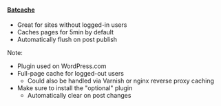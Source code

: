 #### [Batcache](https://wordpress.org/plugins/batcache/)

* <!-- .element: class="fragment" --> Great for sites without logged-in users
* <!-- .element: class="fragment" --> Caches pages for 5min by default
* <!-- .element: class="fragment" --> Automatically flush on post publish

Note:

* Plugin used on WordPress.com
* Full-page cache for logged-out users
    - Could also be handled via Varnish or nginx reverse proxy caching
* Make sure to install the "optional" plugin
    - Automatically clear on post changes
